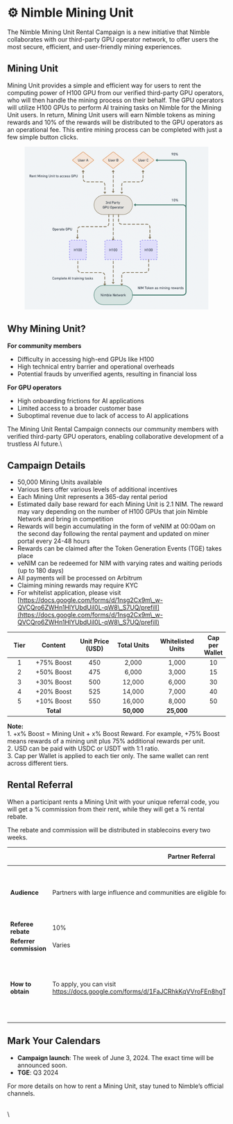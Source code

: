 # ⚙️ Nimble Mining Unit

The Nimble Mining Unit Rental Campaign is a new initiative that Nimble collaborates with our third-party GPU operator network, to offer users the most secure, efficient, and user-friendly mining experiences.

## Mining Unit&#x20;

Mining Unit provides a simple and efficient way for users to rent the computing power of H100 GPU from our verified third-party GPU operators, who will then handle the mining process on their behalf. The GPU operators will utilize H100 GPUs to perform AI training tasks on Nimble for the Mining Unit users. In return, Mining Unit users will earn Nimble tokens as mining rewards and 10% of the rewards will be distributed to the GPU operators as an operational fee. This entire mining process can be completed with just a few simple button clicks.

<figure><img src="../.gitbook/assets/螢幕截圖 2024-05-30 上午9.10.11.png" alt=""><figcaption></figcaption></figure>

## Why Mining Unit?&#x20;

**For community members**

* Difficulty in accessing high-end GPUs like H100
* High technical entry barrier and operational overheads
* Potential frauds by unverified agents, resulting in financial loss

**For GPU operators**

* High onboarding frictions for AI applications&#x20;
* Limited access to a broader customer base
* Suboptimal revenue due to lack of access to AI applications&#x20;

The Mining Unit Rental Campaign connects our community members with verified third-party GPU operators, enabling collaborative development of a trustless AI future.\


## Campaign Details&#x20;

* 50,000 Mining Units available&#x20;
* Various tiers offer various levels of additional incentives
* Each Mining Unit represents a 365-day rental period&#x20;
* Estimated daily base reward for each Mining Unit is 2.1 NIM. The reward may vary depending on the number of H100 GPUs that join Nimble Network and bring in competition
* Rewards will begin accumulating in the form of veNIM at 00:00am on the second day following the rental payment and updated on miner portal every 24-48 hours&#x20;
* Rewards can be claimed after the Token Generation Events (TGE) takes place
* veNIM can be redeemed for NIM with varying rates and waiting periods (up to 180 days)
* All payments will be processed on Arbitrum&#x20;
* Claiming mining rewards may require KYC
* For whitelist application, please visit [https://docs.google.com/forms/d/1nsg2Cx9m\_w-QVCQro6ZWHn1HlYUbdUiI0L-qW8\_S7UQ/prefill](https://docs.google.com/forms/d/1nsg2Cx9m\_w-QVCQro6ZWHn1HlYUbdUiI0L-qW8\_S7UQ/prefill)

<table><thead><tr><th width="100" align="center">Tier</th><th width="214" align="center">Content</th><th width="201" align="center">Unit Price (USD)</th><th width="185" align="center">Total Units</th><th width="170" align="center">Whitelisted Units</th><th align="center">Cap per Wallet</th></tr></thead><tbody><tr><td align="center">1</td><td align="center">+75% Boost</td><td align="center">450</td><td align="center">2,000</td><td align="center">1,000</td><td align="center">10</td></tr><tr><td align="center">2</td><td align="center">+50% Boost</td><td align="center">475</td><td align="center">6,000</td><td align="center">3,000</td><td align="center">15</td></tr><tr><td align="center">3</td><td align="center">+30% Boost</td><td align="center">500</td><td align="center">12,000</td><td align="center">6,000</td><td align="center">30</td></tr><tr><td align="center">4</td><td align="center">+20% Boost</td><td align="center">525</td><td align="center">14,000</td><td align="center">7,000</td><td align="center">40</td></tr><tr><td align="center">5</td><td align="center">+10% Boost</td><td align="center">550</td><td align="center">16,000</td><td align="center">8,000</td><td align="center">50</td></tr><tr><td align="center"><br></td><td align="center"><strong>Total</strong></td><td align="center"><br></td><td align="center"><strong>50,000</strong></td><td align="center"><strong>25,000</strong></td><td align="center"><br></td></tr></tbody></table>

**Note:**\
1\. +x% Boost = Mining Unit + x% Boost Reward. For example, +75% Boost means rewards of a mining unit plus 75% additional rewards per unit.\
2\. USD can be paid with USDC or USDT with 1:1 ratio.\
3\. Cap per Wallet is applied to each tier only. The same wallet can rent across different tiers.

## Rental Referral&#x20;

When a participant rents a Mining Unit with your unique referral code, you will get a % commission from their rent, while they will get a % rental rebate.

The rebate and commission will be distributed in stablecoins every two weeks.

<table><thead><tr><th width="192"></th><th width="275">Partner Referral</th><th>Individual Referral</th></tr></thead><tbody><tr><td><strong>Audience</strong></td><td>Partners with large influence and communities are eligible for a referral code upon approval. </td><td>Individuals are eligible for a referral code for rebates upon Mining Unit rentals.</td></tr><tr><td><strong>Referee rebate</strong></td><td>10%</td><td>5%</td></tr><tr><td><strong>Referrer commission</strong></td><td>Varies</td><td>5%</td></tr><tr><td><strong>How to obtain</strong> </td><td>To apply, you can visit <a href="https://docs.google.com/forms/d/1FaJCRhkKqVVroFEn8hgTgUemRkffegg79ODvEMgyogk/prefill">https://docs.google.com/forms/d/1FaJCRhkKqVVroFEn8hgTgUemRkffegg79ODvEMgyogk/prefill</a> </td><td>A unique referral code will be automatically activated for the participant after their first rental</td></tr></tbody></table>

## Mark Your Calendars&#x20;

* **Campaign launch**: The week of June 3, 2024. The exact time will be announced soon.
* **TGE**: Q3 2024

For more details on how to rent a Mining Unit, stay tuned to Nimble’s official channels.

\
\
